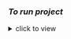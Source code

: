 ### _To run project_

<details>
  <summary>
    click to view
    
  </summary>  
  <summary>

    npm start
    npm install
    
  </summary>  
   
</details>